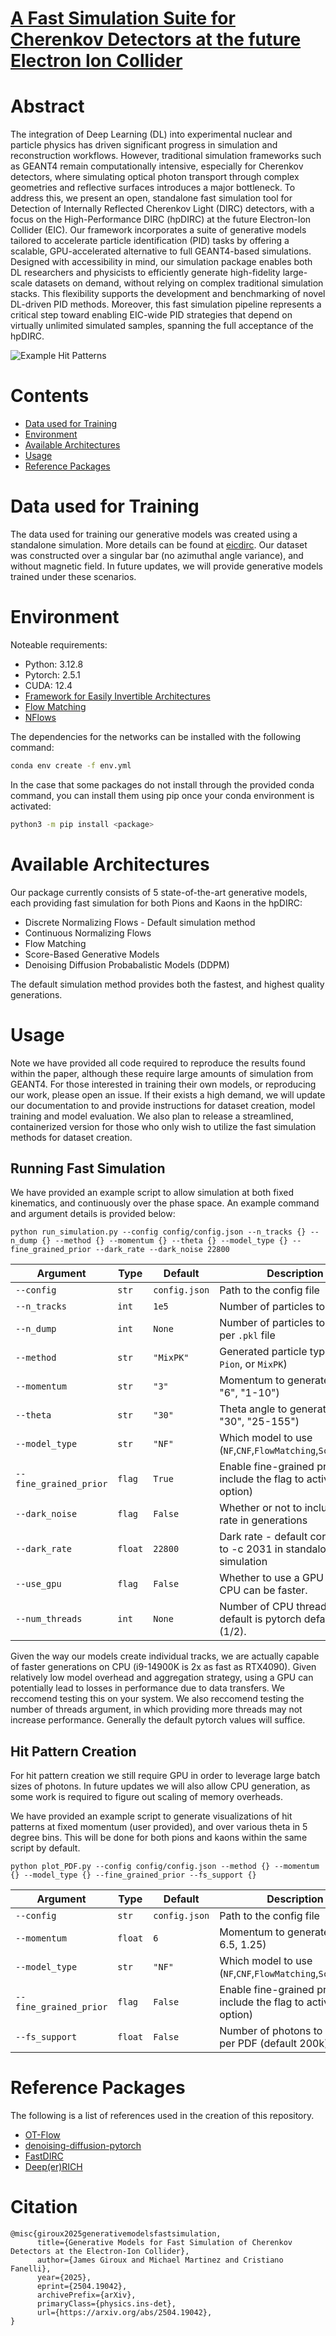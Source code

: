 # [A Fast Simulation Suite for Cherenkov Detectors at the future Electron Ion Collider](https://arxiv.org/abs/2504.19042)

# Abstract

The integration of Deep Learning (DL) into experimental nuclear and particle physics has driven significant progress in simulation and reconstruction workflows. However, traditional simulation frameworks such as GEANT4 remain computationally intensive, especially for Cherenkov detectors, where simulating optical photon transport through complex geometries and reflective surfaces introduces a major bottleneck.
To address this, we present an open, standalone fast simulation tool for Detection of Internally Reflected Cherenkov Light (DIRC) detectors, with a focus on the High-Performance DIRC (hpDIRC) at the future Electron-Ion Collider (EIC). Our framework incorporates a suite of generative models tailored to accelerate particle identification (PID) tasks by offering a scalable, GPU-accelerated alternative to full GEANT4-based simulations. Designed with accessibility in mind, our simulation package enables both DL researchers and physicists to efficiently generate high-fidelity large-scale datasets on demand, without relying on complex traditional simulation stacks. This flexibility supports the development and benchmarking of novel DL-driven PID methods. Moreover, this fast simulation pipeline represents a critical step toward enabling EIC-wide PID strategies that depend on virtually unlimited simulated samples, spanning the full acceptance of the hpDIRC.

![Example Hit Patterns](assets/Overlayed_hits.png)

# Contents
- [Data used for Training](#Section-1)
- [Environment](#Section-1)
- [Available Architectures](#Section-3)
- [Usage](#Section-4)
- [Reference Packages](#Section-5)


# Data used for Training

The data used for training our generative models was created using a standalone simulation. More details can be found at [eicdirc](https://github.com/rdom/eicdirc).
Our dataset was constructed over a singular bar (no azimuthal angle variance), and without magnetic field. In future updates, we will provide generative models trained under these scenarios.

# Environment 

Noteable requirements: 

- Python:     3.12.8
- Pytorch:    2.5.1
- CUDA:       12.4
- [Framework for Easily Invertible Architectures](https://github.com/vislearn/FrEIA)
- [Flow Matching](https://github.com/facebookresearch/flow_matching)
- [NFlows](https://github.com/bayesiains/nflows)

The dependencies for the networks can be installed with the following command:

```bash
conda env create -f env.yml
```

In the case that some packages do not install through the provided conda command, you can install them using pip once your conda environment is activated:

```bash
python3 -m pip install <package>
```


# Available Architectures

Our package currently consists of 5 state-of-the-art generative models, each providing fast simulation for both Pions and Kaons in the hpDIRC:

* Discrete Normalizing Flows - Default simulation method
* Continuous Normalizing Flows
* Flow Matching
* Score-Based Generative Models
* Denoising Diffusion Probabalistic Models (DDPM)

The default simulation method provides both the fastest, and highest quality generations.

# Usage 

Note we have provided all code required to reproduce the results found within the paper, although these require large amounts of simulation from GEANT4. For those interested in training their own models, or reproducing our work, please open an issue. If their exists a high demand, we will update our documentation to and provide instructions for dataset creation, model training and model evaluation. We also plan to release a streamlined, containerized version for those who only wish to utilize the fast simulation methods for dataset creation.

## Running Fast Simulation

We have provided an example script to allow simulation at both fixed kinematics, and continuously over the phase space. An example command and argument details is provided below:

```
python run_simulation.py --config config/config.json --n_tracks {} --n_dump {} --method {} --momentum {} --theta {} --model_type {} --fine_grained_prior --dark_rate --dark_noise 22800
```

| Argument                   | Type    | Default       | Description                                                              |
|----------------------------|---------|---------------|--------------------------------------------------------------------------|
| `--config`                 | `str`   | `config.json` | Path to the config file                                                  |
| `--n_tracks`               | `int`   | `1e5`         | Number of particles to generate                                          |
| `--n_dump`                 | `int`   | `None`        | Number of particles to dump per `.pkl` file                              |
| `--method`                 | `str`   | `"MixPK"`     | Generated particle type (`Kaon`, `Pion`, or `MixPK`)                     |
| `--momentum`               | `str`   | `"3"`         | Momentum to generate     (e.g., "6", "1-10")                             |
| `--theta`                  | `str`   | `"30"`        | Theta angle to generate  (e.g., "30", "25-155")                          |
| `--model_type`             | `str`   | `"NF"`        | Which model to use (`NF`,`CNF`,`FlowMatching`,`Score`,`DDPM`)            |
| `--fine_grained_prior`     | `flag`  | `True`        | Enable fine-grained prior (just include the flag to activate the option) |
| `--dark_noise`             | `flag`  | `False`       | Whether or not to include dark rate in generations                       |
| `--dark_rate`              | `float` | `22800`       | Dark rate - default corresponds to -c 2031 in standalone Geant simulation|
| `--use_gpu`                | `flag`  | `False`       | Whether to use a GPU - note CPU can be faster.                           |
| `--num_threads`            | `int`   | `None`        | Number of CPU threads - default is pytorch defaults (1/2).               | 

Given the way our models create individual tracks, we are actually capable of faster generations on CPU (i9-14900K is 2x as fast as RTX4090). Given relatively low model overhead and aggregation strategy, using a GPU can potentially lead to losses in performance
due to data transfers. We reccomend testing this on your system. We also reccomend testing the number of threads argument, in which
providing more threads may not increase performance. Generally the default pytorch values will suffice.

## Hit Pattern Creation

For hit pattern creation we still require GPU in order to leverage large batch sizes of photons. In future updates we will also allow CPU generation, as some work is required to figure out scaling of memory overheads.

We have provided an example script to generate visualizations of hit patterns at fixed momentum (user provided), and over various theta in 5 degree bins. This will be done for both pions and kaons within the same script by default.

```
python plot_PDF.py --config config/config.json --method {} --momentum {} --model_type {} --fine_grained_prior --fs_support {}
```

| Argument               | Type     | Default        | Description                                                             |
|------------------------|----------|---------------|--------------------------------------------------------------------------|
| `--config`             | `str`    | `config.json` | Path to the config file                                                  |
| `--momentum`           | `float`  | `6`           | Momentum to generate (e.g., 6.5, 1.25)                                   |
| `--model_type`         | `str`    | `"NF"`        | Which model to use (`NF`,`CNF`,`FlowMatching`,`Score`,`DDPM`)            |
| `--fine_grained_prior` | `flag`   | `False`       | Enable fine-grained prior (just include the flag to activate the option) |
| `--fs_support`         | `float`  | `False`       | Number of photons to generate per PDF (default 200k)                     |

# Reference Packages

The following is a list of references used in the creation of this repository.

- [OT-Flow](https://github.com/EmoryMLIP/OT-Flow)
- [denoising-diffusion-pytorch](https://github.com/lucidrains/denoising-diffusion-pytorch/tree/5989f4c77eafcdc6be0fb4739f0f277a6dd7f7d8)
- [FastDIRC](https://github.com/jmhardin/FastDIRC)
- [Deep(er)RICH](https://github.com/wmdataphys/DeeperRICH)


# Citation

```
@misc{giroux2025generativemodelsfastsimulation,
      title={Generative Models for Fast Simulation of Cherenkov Detectors at the Electron-Ion Collider}, 
      author={James Giroux and Michael Martinez and Cristiano Fanelli},
      year={2025},
      eprint={2504.19042},
      archivePrefix={arXiv},
      primaryClass={physics.ins-det},
      url={https://arxiv.org/abs/2504.19042}, 
}
```